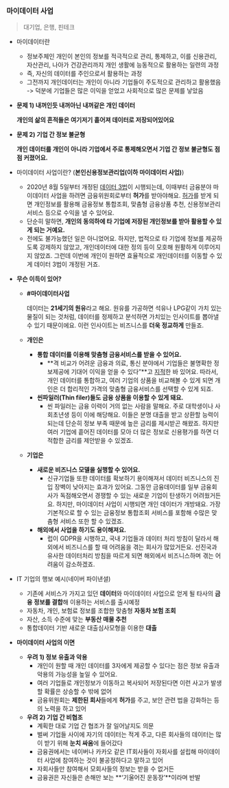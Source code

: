 ### 마이데이터 사업

> 대기업, 은행, 핀테크

* 마이데이터란

  * 정보주체인 개인이 본인의 정보를 적극적으로 관리, 통제하고, 이를 신용관리, 자산관리, 나아가 건강관리까지 개인 생활에 능동적으로 활용하는 일련의 과정
  * 즉, 자신의 데이터를 주인으로서 활용하는 과정
  * 그전까지 개인데이터는 개인이 아니라 기업들이 주도적으로 관리하고 활용했음 -> 덕분에 기업들은 많은 이익을 얻었고 사회적으로 많은 문제를 낳았음

* **문제 1) 내꺼인듯 내꺼아닌 내꺼같은 개인 데이터**

  **개인의 삶의 흔적들은 여기저기 흩어져 데이터로 저장되어있어요**

* **문제 2) 기업 간 정보 불균형**

  **개인 데이터를 개인이 아니라 기업에서 주로 통제해오면서 기업 간 정보 불균형도 점점 커졌어요.** 

* 마이데이터 사업이란? (**본인신용정보관리업(이하 마이데이터 사업)**)

  * 2020년 8월 5일부터 개정된 [데이터 3법](http://www.korea.kr/special/policyCurationView.do?newsId=148867915)이 시행되는데, 이때부터 금융분야 마이데이터 사업을 하려면 금융위원회로부터 **허가**를 받아야해요. [허가](http://korea.kr/news/pressReleaseView.do?newsId=156400683)를 받게 되면 개인정보를 활용해 금융정보 통합조회, 맞춤형 금융상품 추천, 신용정보관리 서비스 등으로 수익을 낼 수 있어요.
  * 단순히 말하면, **개인의 동의하에 타 기업에 저장된 개인정보를 받아 활용할 수 있게 되는 거예요.**
  * 전에도 불가능했던 일은 아니었어요. 하지만, 법적으로 타 기업에 정보를 제공하도록 강제하지 않았고, 개인데이터에 대한 정의 등이 모호해 원활하게 이루어지지 않았죠. 그런데 이번에 개인이 원하면 효율적으로 개인데이터를 이동할 수 있게 데이터 3법이 개정된 거죠.

* **무슨 이득이 있어?**

  * **#마이데이터사업**

    데이터는 **21세기의 원유**라고 해요. 원유를 가공하면 석유나 LPG같이 가치 있는 물질이 되는 것처럼, 데이터를 정제하고 분석하면 가치있는 인사이트를 뽑아낼 수 있기 때문이에요. 이런 인사이트는 비즈니스를 **더욱 정교하게** 만들죠.

  * **개인은**

    * **통합 데이터를 이용해 맞춤형 금융서비스를 받을 수 있어요.** 
      * **격 비교가 어려운 금융과 의료, 통신 분야에서 기업들은 불명확한 정보제공에 기대어 이익을 얻을 수 있다”**고 [지적](https://www.techm.kr/news/articleView.html?idxno=5116)한 바 있어요. 따라서, 개인 데이터를 통합하고, 여러 기업의 상품을 비교해볼 수 있게 되면 개인은 더 합리적인 가격의 맞춤형 금융서비스를 선택할 수 있게 되죠.
    * **씬파일러(Thin filer)들도 금융 상품을 이용할 수 있게 돼요.** 
      * 씬 파일러는 금융 이력이 거의 없는 사람을 말해요. 주로 대학생이나 사회초년생 등이 이에 해당해요. 이들은 분명 대출을 받고 상환할 능력이 되는데 단순히 정보 부족 때문에 높은 금리를 제시받곤 해왔죠. 하지만 여러 기업에 흩어진 데이터를 모아 더 많은 정보로 신용평가를 하면 더 적합한 금리를 제안받을 수 있겠죠.

  * **기업은**

    * **새로운 비즈니스 모델을 실행할 수 있어요.** 
      * 신규기업들 또한 데이터를 확보하기 용이해져서 데이터 비즈니스의 진입 장벽이 낮아지는 효과가 있어요. 그동안 금융데이터를 일부 금융회사가 독점해오면서 경쟁할 수 있는 새로운 기업이 탄생하기 어려웠거든요. 하지만, 마이데이터 사업이 시행되면 개인 데이터가 개방돼요. 가장 기본적으로 할 수 있는 금융정보 통합조회 서비스를 포함해 수많은 맞춤형 서비스 또한 할 수 있겠죠.
    * **해외에서 사업을 하기도 용이해져요.**
      * 럽이 GDPR을 시행하고, 국내 기업들과 데이터 처리 방침이 달라서 해외에서 비즈니스를 할 때 어려움을 겪는 회사가 많았거든요. 선진국과 유사한 데이터처리 방침을 따르게 되면 해외에서 비즈니스하며 겪는 어려움이 감소하겠죠.

* IT 기업의 행보 예시(네이버 파이낸셜)

  * 기존에 서비스가 가지고 있던 **데이터**와 마이데이터 사업으로 얻게 될 타사의 **금융 정보를 결합**해 이용하는 서비스를 출시예정
  * 자동차, 개인, 보험료 정보를 조합한 맞춤형 **자동차 보험 조회**
  * 자산, 소득 수준에 맞는 **부동산 매물 추천**
  * 통합데이터 기반 새로운 대출심사모형을 이용한 **대출**

* **마이데이터 사업의 이면**

  * **우려 1) 정보 유출과 악용**
    * 개인이 원할 때 개인 데이터를 3자에게 제공할 수 있다는 점은 정보 유출과 악용의 가능성을 높일 수 있어요.
    * 여러 기업들로 개인정보가 이동하고 복사되어 저장된다면 이런 사고가 발생할 확률은 상승할 수 밖에 없어
    * 금융위원회는 **제한된 회사**들에게 **허가**를 주고, 보안 관련 법을 강화하는 등의 노력을 하고 있어
  * **우려 2) 기업 간 비협조**
    * 계획한 대로 기업 간 협조가 잘 일어날지도 의문
    * 벌써 기업들 사이에 자기의 데이터는 적게 주고, 다른 회사들의 데이터는 많이 받기 위해 **눈치 싸움**에 들어갔다
    * 금융권에서는 네이버나 카카오 같은 IT회사들이 자회사를 설립해 마이데이터 사업에 참여하는 것이 불공정하다고 말하고 있어
    * 자회사들만 참여해서 모회사들의 정보는 받을 수 없거든
    * 금융권은 자신들은 손해만 보는 **‘기울어진 운동장’**이라며 반발